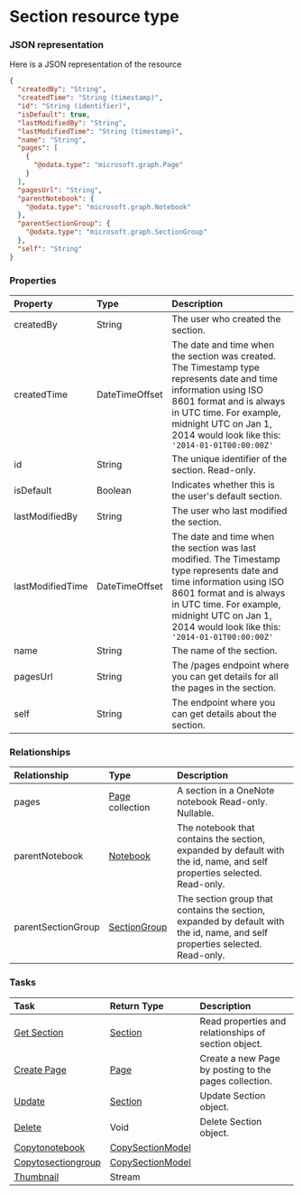 # Section resource type



### JSON representation

Here is a JSON representation of the resource

<!-- {
  "blockType": "resource",
  "optionalProperties": [
    "pages"
  ],
  "@odata.type": "microsoft.graph.Section"
}-->

```json
{
  "createdBy": "String",
  "createdTime": "String (timestamp)",
  "id": "String (identifier)",
  "isDefault": true,
  "lastModifiedBy": "String",
  "lastModifiedTime": "String (timestamp)",
  "name": "String",
  "pages": [
    {
      "@odata.type": "microsoft.graph.Page"
    }
  ],
  "pagesUrl": "String",
  "parentNotebook": {
    "@odata.type": "microsoft.graph.Notebook"
  },
  "parentSectionGroup": {
    "@odata.type": "microsoft.graph.SectionGroup"
  },
  "self": "String"
}

```
### Properties
| Property	   | Type	|Description|
|:---------------|:--------|:----------|
|createdBy|String|The user who created the section. |
|createdTime|DateTimeOffset|The date and time when the section was created. The Timestamp type represents date and time information using ISO 8601 format and is always in UTC time. For example, midnight UTC on Jan 1, 2014 would look like this: `'2014-01-01T00:00:00Z'`|
|id|String|The unique identifier of the section.  Read-only.|
|isDefault|Boolean|Indicates whether this is the user's default section.|
|lastModifiedBy|String|The user who last modified the section. |
|lastModifiedTime|DateTimeOffset|The date and time when the section was last modified. The Timestamp type represents date and time information using ISO 8601 format and is always in UTC time. For example, midnight UTC on Jan 1, 2014 would look like this: `'2014-01-01T00:00:00Z'`|
|name|String|The name of the section. |
|pagesUrl|String|The /pages endpoint where you can get details for all the pages in the section.|
|self|String|The endpoint where you can get details about the section. |

### Relationships
| Relationship | Type	|Description|
|:---------------|:--------|:----------|
|pages|[Page](page.md) collection|A section in a OneNote notebook  Read-only. Nullable.|
|parentNotebook|[Notebook](notebook.md)|The notebook that contains the section, expanded by default with the id, name, and self properties selected.  Read-only.|
|parentSectionGroup|[SectionGroup](sectiongroup.md)|The section group that contains the section, expanded by default with the id, name, and self properties selected.  Read-only.|

### Tasks

| Task		   | Return Type	|Description|
|:---------------|:--------|:----------|
|[Get Section](../api/section_get.md) | [Section](section.md) |Read properties and relationships of section object.|
|[Create Page](../api/section_post_pages.md) |[Page](page.md)| Create a new Page by posting to the pages collection.|
|[Update](../api/section_update.md) | [Section](section.md)	|Update Section object. |
|[Delete](../api/section_delete.md) | Void	|Delete Section object. |
|[Copytonotebook](../api/section_copytonotebook.md)|[CopySectionModel](copysectionmodel.md)||
|[Copytosectiongroup](../api/section_copytosectiongroup.md)|[CopySectionModel](copysectionmodel.md)||
|[Thumbnail](../api/section_thumbnail.md)|Stream||

<!-- uuid: d24e03f5-55fc-4c4b-83a2-55c024d13b63
2015-10-15 16:17:33 UTC -->
<!-- {
  "type": "#page.annotation",
  "description": "Section resource",
  "keywords": "",
  "section": "documentation",
  "tocPath": ""
}-->